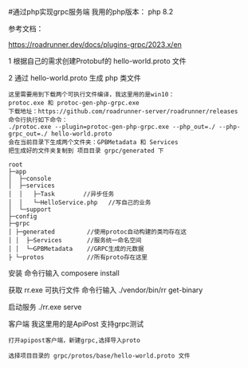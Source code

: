 #通过php实现grpc服务端
我用的php版本：
    php 8.2

参考文档：

https://roadrunner.dev/docs/plugins-grpc/2023.x/en

1 根据自己的需求创建Protobuf的 hello-world.proto  文件

2 通过 hello-world.proto 生成 php 类文件

    这里需要用到下载两个可执行文件编译，我这里用的是win10：
    protoc.exe 和 protoc-gen-php-grpc.exe 
    下载地址：https://github.com/roadrunner-server/roadrunner/releases
    命令行执行如下命令：
    ./protoc.exe --plugin=protoc-gen-php-grpc.exe --php_out=./ --php-grpc_out=./ hello-world.proto
    会在当前目录下生成两个文件夹：GPBMetadata 和 Services
    把生成好的文件夹复制到 项目目录 grpc/generated 下
```
root
├─app
│  ├─console 
│  ├─services        
│  │   ├─Task        //异步任务
│  │   └─HelloService.php   //写自己的业务
│  └─support
├─config
├─grpc
│ ├─generated         //使用protoc自动构建的类均存在这
│ │  ├─Services       //服务统一命名空间
│ │  └─GPBMetadata    //GRPC生成的元数据
├ └─protos            //所有proto存在这里
```

安装
命令行输入 
composere install

获取 rr.exe 可执行文件
命令行输入 
./vendor/bin/rr get-binary

启动服务
./rr.exe serve

客户端 我这里用的是ApiPost 支持grpc测试  

    打开apipost客户端，新建grpc,选择导入proto  

    选择项目目录的 grpc/protos/base/hello-world.proto 文件

